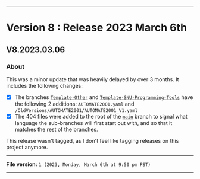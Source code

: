 
***

# Version 8 : Release 2023 March 6th

## V8.2023.03.06

### About

This was a minor update that was heavily delayed by over 3 months. It includes the followng changes:

- [x] The branches [`Template-Other`](https://github.com/seanpm2001/Git-Template_V8/tree/Template-Other/) and [`Template-SNU-Programming-Tools`](https://github.com/seanpm2001/Git-Template_V8/tree/Template-SNU-Programming-Tools/) have the following 2 additions: `AUTOMATE2001.yaml` and `/OldVersions/AUTOMATE2001/AUTOMATE2001_V1.yaml`
- [x] The 404 files were added to the root of the [`main`](https://github.com/seanpm2001/Git-Template_V8/tree/main/) branch to signal what language the sub-branches will first start out with, and so that it matches the rest of the branches.

This release wasn't tagged, as I don't feel like tagging releases on this project anymore.

***

**File version:** `1 (2023, Monday, March 6th at 9:50 pm PST)`

***
